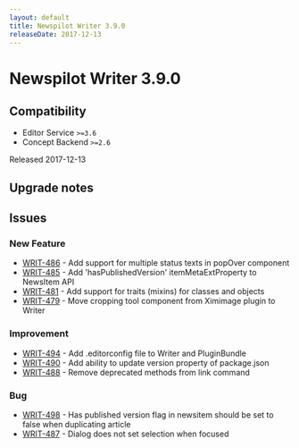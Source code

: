 ```yaml
---
layout: default
title: Newspilot Writer 3.9.0
releaseDate: 2017-12-13
---
```

<div class="jumbotron">
    <h1>Newspilot Writer 3.9.0</h1>    
    <h2>Compatibility</h2>
    <ul>
        <li>Editor Service <code>>=3.6</code></li>
        <li>Concept Backend <code>>=2.6</code></li>
    </ul>
</div>

Released 2017-12-13



## Upgrade notes  
                           



## Issues  


### New Feature 
 
 * [WRIT-486](https://jira.infomaker.se/browse/WRIT-486) - Add support for multiple status texts in popOver component  
 * [WRIT-485](https://jira.infomaker.se/browse/WRIT-485) - Add 'hasPublishedVersion' itemMetaExtProperty to NewsItem API  
 * [WRIT-481](https://jira.infomaker.se/browse/WRIT-481) - Add support for traits (mixins) for classes and objects  
 * [WRIT-479](https://jira.infomaker.se/browse/WRIT-479) - Move cropping tool component from Ximimage plugin to Writer 


### Improvement 
 
 * [WRIT-494](https://jira.infomaker.se/browse/WRIT-494) - Add .editorconfig file to Writer and PluginBundle  
 * [WRIT-490](https://jira.infomaker.se/browse/WRIT-490) - Add ability to update version property of package.json  
 * [WRIT-488](https://jira.infomaker.se/browse/WRIT-488) - Remove deprecated methods from link command 


### Bug 
 
 * [WRIT-498](https://jira.infomaker.se/browse/WRIT-498) - Has published version flag in newsitem should be set to false when duplicating article  
 * [WRIT-487](https://jira.infomaker.se/browse/WRIT-487) - Dialog does not set selection when focused 


